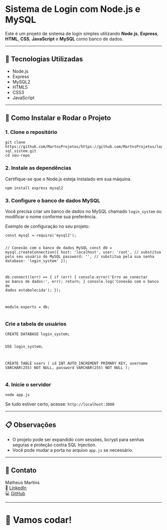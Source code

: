 <h1>Sistema de Login com Node.js e MySQL</h1>

<p>Este é um projeto de sistema de login simples utilizando <strong>Node.js</strong>, <strong>Express</strong>, <strong>HTML</strong>, <strong>CSS</strong>, <strong>JavaScript</strong> e <strong>MySQL</strong> como banco de dados.</p>

<hr>

<h2>📂 Tecnologias Utilizadas</h2>
<ul>
  <li>Node.js</li>
  <li>Express</li>
  <li>MySQL2</li>
  <li>HTML5</li>
  <li>CSS3</li>
  <li>JavaScript</li>
</ul>

<hr>

<h2>🚀 Como Instalar e Rodar o Projeto</h2>

<h3>1. Clone o repositório</h3>
<pre><code>git clone https://github.com/MartnsProjetos/https://github.com/MartnsProjetos/login-sql_sistem.git
cd seu-repo
</code></pre>

<h3>2. Instale as dependências</h3>
<p>Certifique-se que o Node.js esteja instalado em sua máquina.</p>
<pre><code>npm install express mysql2
</code></pre>

<h3>3. Configure o banco de dados MySQL</h3>
<p>Você precisa criar um banco de dados no MySQL chamado <code>login_system</code> ou modificar o nome conforme sua preferência.</p>

<p>Exemplo de configuração no seu projeto:</p>
<pre><code>const mysql = require('mysql2');

// Conexão com o banco de dados MySQL
const db = mysql.createConnection({
  host: 'localhost',
  user: 'root',    // substitua pelo seu usuário do MySQL
  password: '',    // substitua pela sua senha
  database: 'login_system'
});

db.connect((err) => {
  if (err) {
    console.error('Erro ao conectar ao banco de dados:', err);
    return;
  }
  console.log('Conexão com o banco de dados estabelecida');
});

module.exports = db;
</code></pre>

<h3>Crie a tabela de usuários</h3>
<pre><code>CREATE DATABASE login_system;

USE login_system;

CREATE TABLE users (
  id INT AUTO_INCREMENT PRIMARY KEY,
  username VARCHAR(255) NOT NULL,
  password VARCHAR(255) NOT NULL
);
</code></pre>

<h3>4. Inicie o servidor</h3>
<pre><code>node app.js
</code></pre>

<p>Se tudo estiver certo, acesse: <code>http://localhost:3000</code></p>

<hr>

<h2>📋 Observações</h2>
<ul>
  <li>O projeto pode ser expandido com sessões, bcrypt para senhas seguras e proteção contra SQL Injection.</li>
  <li>Você pode mudar a porta no arquivo <code>app.js</code> se necessário.</li>
</ul>

<hr>

<h2>📎 Contato</h2>
<p>Matheus Martins<br>
🔗 <a href="https://linkedin.com/in/matheusmartnsdeveloper" target="_blank">LinkedIn</a><br>
💻 <a href="https://github.com/MartnsProjetos" target="_blank">GitHub</a></p>

<hr>

<h1>🚀 Vamos codar!</h1>


